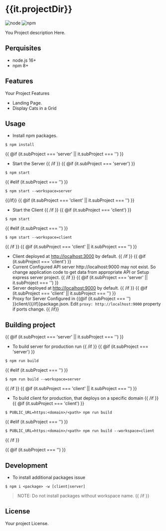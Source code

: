 # {{it.projectDir}}

![node](http://img.shields.io/badge/node-16+-brightgreen.svg)
![npm](http://img.shields.io/badge/npm-8+-orange.svg)

You Project description Here.

## Perquisites
- node.js 16+
- npm 8+

## Features
Your Project Features
- Landing Page.
- Display Cats in a Grid

## Usage
- Install npm packages.
```shell script
$ npm install
```
{{ @if (it.subProject === 'server' || it.subProject === '') }}
- Start the Server
{{ /if }}
{{ @if (it.subProject === 'server') }}
```shell script
$ npm start
```
{{ #elif (it.subProject === '') }}
```shell script
$ npm start --workspace=server
```
{{/if}}
{{ @if (it.subProject === 'client' || it.subProject === '') }}
- Start the Client
{{ /if }}
{{ @if (it.subProject === 'client') }}
```shell script
$ npm start
```
{{ #elif (it.subProject === '') }}
```shell script
$ npm start --workspace=client
```
{{ /if }}
{{ @if (it.subProject === 'client' || it.subProject === '') }}
- Client deployed at [http://localhost:3000](http://localhost:3000) by default.
{{ /if }}
{{ @if (it.subProject === 'client') }}
- Current Configured API server http://localhost:9000 may not exist. 
So change application code to get data from appropriate API or Setup express server project.
{{ /if }}
{{ @if (it.subProject === 'server' || it.subProject === '') }}
- Server deployed at [http://localhost:9000](http://localhost:9000) by default.
{{ /if }}
{{ @if (it.subProject === 'client' || it.subProject === '') }}
- Proxy for Server Configured in {{@if (it.subProject === '') }}client/{{/if}}package.json. Edit `proxy: http://localhost:9000` property if ports change.
{{ /if}}

## Building project
{{ @if (it.subProject === 'server' || it.subProject === '') }}
- To build server for production run
{{ /if }}
{{ @if (it.subProject === 'server') }}
```shell script
$ npm run build
```
{{ #elif (it.subProject === '') }}
```shell script
$ npm run build --workspace=server
```
{{ /if }}
{{ @if (it.subProject === 'client' || it.subProject === '') }}
- To build client for production, that deploys on a specific domain
{{ /if }}
{{ @if (it.subProject === 'client') }}
```shell script
$ PUBLIC_URL=https:<domain>/<path> npm run build
```
{{ #elif (it.subProject === '') }}
```shell script
$ PUBLIC_URL=https:<domain>/<path> npm run build --workspace=client
```
{{ /if }}

{{ @if (it.subProject === '') }}
## Development
- To install additional packages issue 
```shell script
$ npm i <package> -w [client|server]
```
> NOTE: Do not install packages without workspace name.
{{ /if }}

## License
Your project License.
